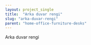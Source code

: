 ```yaml
---
layout: project_single
title:  "Arka duvar rengi"
slug: "arka-duvar-rengi"
parent: "home-office-furniture-desks"
---
```

Arka duvar rengi